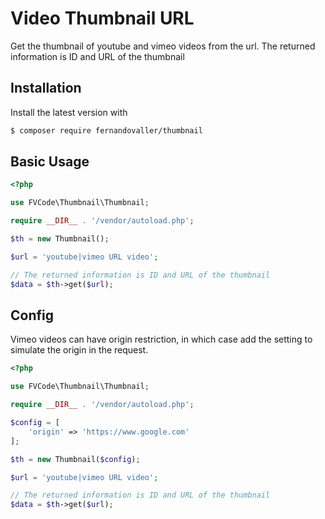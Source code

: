 # Video Thumbnail URL

Get the thumbnail of youtube and vimeo videos from the url. The returned information is ID and URL of the thumbnail

## Installation

Install the latest version with

```bash
$ composer require fernandovaller/thumbnail
```

## Basic Usage

```php
<?php

use FVCode\Thumbnail\Thumbnail;

require __DIR__ . '/vendor/autoload.php';

$th = new Thumbnail();

$url = 'youtube|vimeo URL video';

// The returned information is ID and URL of the thumbnail
$data = $th->get($url);
```

## Config

Vimeo videos can have origin restriction, in which case add the setting to simulate the origin in the request.

```php
<?php

use FVCode\Thumbnail\Thumbnail;

require __DIR__ . '/vendor/autoload.php';

$config = [
    'origin' => 'https://www.google.com'
];

$th = new Thumbnail($config);

$url = 'youtube|vimeo URL video';

// The returned information is ID and URL of the thumbnail
$data = $th->get($url);
```
